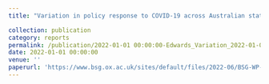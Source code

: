 ```yaml
---
title: "Variation in policy response to COVID-19 across Australian states and territories"

collection: publication
category: reports
permalink: /publication/2022-01-01 00:00:00-Edwards_Variation_2022-01-01
date: 2022-01-01 00:00:00
venue: ''
paperurl: 'https://www.bsg.ox.ac.uk/sites/default/files/2022-06/BSG-WP-046-2022.pdf'
---
```

